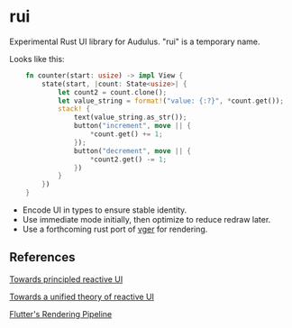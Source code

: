 # rui
Experimental Rust UI library for Audulus. "rui" is a temporary name.

Looks like this:

```Rust
    fn counter(start: usize) -> impl View {
        state(start, |count: State<usize>| {
            let count2 = count.clone();
            let value_string = format!("value: {:?}", *count.get());
            stack! {
                text(value_string.as_str());
                button("increment", move || {
                    *count.get() += 1;
                });
                button("decrement", move || {
                    *count2.get() -= 1;
                })
            }
        })
    }
```

- Encode UI in types to ensure stable identity.
- Use immediate mode initially, then optimize to reduce redraw later.
- Use a forthcoming rust port of [vger](https://github.com/audulus/vger) for rendering.

## References

[Towards principled reactive UI](https://raphlinus.github.io/rust/druid/2020/09/25/principled-reactive-ui.html)

[Towards a unified theory of reactive UI](https://raphlinus.github.io/ui/druid/2019/11/22/reactive-ui.html)

[Flutter's Rendering Pipeline](https://www.youtube.com/watch?v=UUfXWzp0-DU)